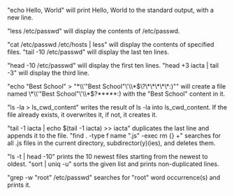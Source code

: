 "echo Hello, World" will print Hello, World to the standard output, with a new line.

"less /etc/passwd" will display the contents of /etc/passwd.

"cat /etc/passwd /etc/hosts | less" will display the contents of specified files.
"tail -10 /etc/passwd" will display the last ten lines.

"head -10 /etc/passwd" will display the first ten lines.
"head +3 iacta | tail -3" will display the third line.

"echo "Best School" > "\*\\\\'\"Best School\"\\'\\\\*$\?\*\*\*\*\*:)"" will create a file named \*\\'"Best School"\'\\*$\?\*\*\*\*\*:) with the "Best School" content in it.

"ls -la > ls_cwd_content" writes the result of ls -la into ls_cwd_content. If the file already exists, it overwrites it, if not, it creates it.

"tail -1 iacta | echo $(tail -1 iacta) >> iacta" duplicates the last line and appends it to the file.
"find . -type f name ".js" -exec rm {} +" searches for all .js files in the current directory, subdirector(y)(ies), and deletes them.

"ls -t | head -10" prints the 10 newest files starting from the newest to oldest.
"sort | uniq -u" sorts the given list and prints non-duplicated lines.

"grep -w "root" /etc/passwd" searches for "root" word occurrence(s) and prints it.
